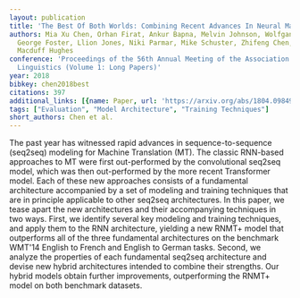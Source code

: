 ```yaml
---
layout: publication
title: 'The Best Of Both Worlds: Combining Recent Advances In Neural Machine Translation'
authors: Mia Xu Chen, Orhan Firat, Ankur Bapna, Melvin Johnson, Wolfgang Macherey,
  George Foster, Llion Jones, Niki Parmar, Mike Schuster, Zhifeng Chen, Yonghui Wu,
  Macduff Hughes
conference: 'Proceedings of the 56th Annual Meeting of the Association for Computational
  Linguistics (Volume 1: Long Papers)'
year: 2018
bibkey: chen2018best
citations: 397
additional_links: [{name: Paper, url: 'https://arxiv.org/abs/1804.09849'}]
tags: ["Evaluation", "Model Architecture", "Training Techniques"]
short_authors: Chen et al.
---
```

The past year has witnessed rapid advances in sequence-to-sequence (seq2seq)
modeling for Machine Translation (MT). The classic RNN-based approaches to MT
were first out-performed by the convolutional seq2seq model, which was then
out-performed by the more recent Transformer model. Each of these new
approaches consists of a fundamental architecture accompanied by a set of
modeling and training techniques that are in principle applicable to other
seq2seq architectures. In this paper, we tease apart the new architectures and
their accompanying techniques in two ways. First, we identify several key
modeling and training techniques, and apply them to the RNN architecture,
yielding a new RNMT+ model that outperforms all of the three fundamental
architectures on the benchmark WMT'14 English to French and English to German
tasks. Second, we analyze the properties of each fundamental seq2seq
architecture and devise new hybrid architectures intended to combine their
strengths. Our hybrid models obtain further improvements, outperforming the
RNMT+ model on both benchmark datasets.